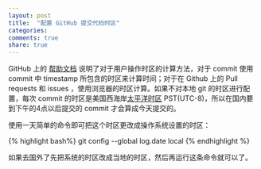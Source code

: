 ```yaml
---
layout: post
title:  "配置 GitHub 提交代码时区"
categories:
comments: true
share: true
---
```


GitHub 上的 [帮助文档][Github help] 说明了对于用户操作时区的计算方法，对于 commit 使用 commit 中 timestamp 所包含的时区来计算时间；对于在 Github 上的 Pull requests 和 issues ，使用浏览器的时区计算。如果不对本地 git 的时区进行配置，每次 commit 的时区是美国西海岸[太平洋时区][PST] PST(UTC-8)，所以在国内要到下午的4点以后提交的 commit 才会算成今天提交的。

使用一天简单的命令即可把这个时区更改成操作系统设置的时区：

{% highlight bash%}
git config --global log.date local
{% endhighlight %}

如果去国外了先把系统的时区改成当地的时区，然后再运行这条命令就可以了。

[Github help]: https://help.github.com/articles/viewing-contributions-on-your-profile-page/#how-contribution-event-times-are-calculated
[PST]: http://zh.wikipedia.org/wiki/%E5%A4%AA%E5%B9%B3%E6%B4%8B%E6%97%B6%E5%8C%BA
